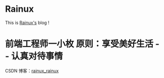 # Rainux

This is [Rainux's](https://rainux.com) blog !

# 前端工程师一小枚 原则：享受美好生活 -- 认真对待事情

CSDN 博客：[rainux_rainux](https://blog.csdn.net/weixin_49918657)
